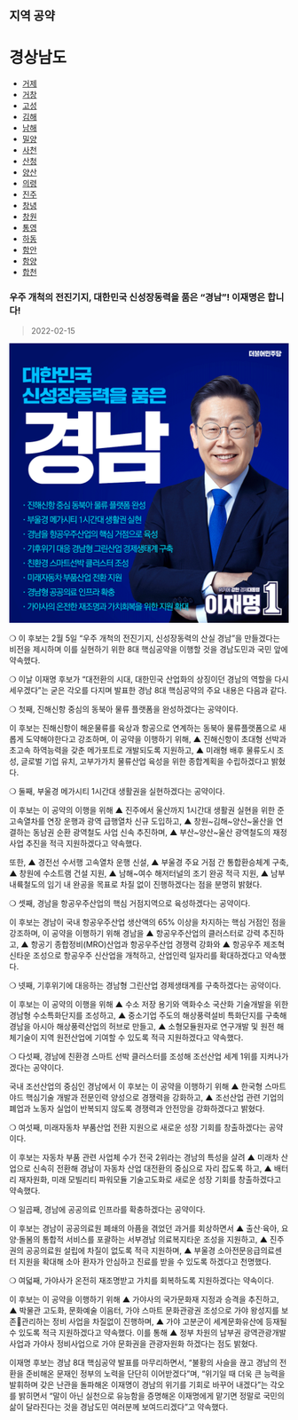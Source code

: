## 지역 공약

# 경상남도

- [거제](./005_016_001/005_016_001.md)
- [거창](./005_016_002/005_016_002.md)
- [고성](./005_016_003/005_016_003.md)
- [김해](./005_016_004/005_016_004.md)
- [남해](./005_016_005/005_016_005.md)
- [밀양](./005_016_006/005_016_006.md)
- [사천](./005_016_007/005_016_007.md)
- [산청](./005_016_008/005_016_008.md)
- [양산](./005_016_009/005_016_009.md)
- [의령](./005_016_010/005_016_010.md)
- [진주](./005_016_011/005_016_011.md)
- [창녕](./005_016_012/005_016_012.md)
- [창원](./005_016_013/005_016_013.md)
- [통영](./005_016_014/005_016_014.md)
- [하동](./005_016_015/005_016_015.md)
- [함안](./005_016_016/005_016_016.md)
- [함양](./005_016_017/005_016_017.md)
- [합천](./005_016_018/005_016_018.md)

### 우주 개척의 전진기지, 대한민국 신성장동력을 품은 “경남”! 이재명은 합니다! 

> 2022-02-15

![경남 지역공약](./005_016.png)

❍ 이 후보는 2월 5일 “우주 개척의 전진기지, 신성장동력의 산실 경남”을 만들겠다는 비전을 제시하며 이를 실현하기 위한 8대 핵심공약을 이행할 것을 경남도민과 국민 앞에 약속헸다.

❍ 이날 이재명 후보가 “대전환의 시대, 대한민국 산업화의 상징이던 경남의 역할을 다시 세우겠다”는 굳은 각오를 다지며 발표한 경남 8대 핵심공약의 주요 내용은 다음과 같다.

 

❍ 첫째, 진해신항 중심의 동북아 물류 플랫폼을 완성하겠다는 공약이다.

이 후보는 진해신항이 해운물류를 육상과 항공으로 연계하는 동북아 물류플랫폼으로 새롭게 도약해야한다고 강조하며, 이 공약을 이행하기 위해, ▲ 진해신항이 초대형 선박과 초고속 하역능력을 갖춘 메가포트로 개발되도록 지원하고, ▲ 미래형 배후 물류도시 조성, 글로벌 기업 유치, 고부가가치 물류산업 육성을 위한 종합계획을 수립하겠다고 밝혔다.

 

❍ 둘째, 부울경 메가시티 1시간대 생활권을 실현하겠다는 공약이다.

이 후보는 이 공약의 이행을 위해 ▲ 진주에서 울산까지 1시간대 생활권 실현을 위한 준고속열차를 연장 운행과 광역 급행열차 신규 도입하고, ▲ 창원~김해~양산~울산을 연결하는 동남권 순환 광역철도 사업 신속 추진하며, ▲ 부산~양산~울산 광역철도의 재정사업 추진을 적극 지원하겠다고 약속했다.

또한, ▲ 경전선 수서행 고속열차 운행 신설, ▲ 부울경 주요 거점 간 통합환승체계 구축, ▲ 창원에 수소트램 건설 지원, ▲ 남해~여수 해저터널의 조기 완공 적극 지원, ▲ 남부내륙철도의 임기 내 완공을 목표로 차질 없이 진행하겠다는 점을 분명히 밝혔다.

 

❍ 셋째, 경남을 항공우주산업의 핵심 거점지역으로 육성하겠다는 공약이다.

이 후보는 경남이 국내 항공우주산업 생산액의 65% 이상을 차지하는 핵심 거점인 점을 강조하며, 이 공약을 이행하기 위해 경남을 ▲ 항공우주산업의 클러스터로 강력 추진하고, ▲ 항공기 종합정비(MRO)산업과 항공우주산업 경쟁력 강화와 ▲ 항공우주 제조혁신타운 조성으로 항공우주 신산업을 개척하고, 산업인력 일자리를 확대하겠다고 약속했다.

 

❍ 넷째, 기후위기에 대응하는 경남형 그린산업 경제생태계를 구축하겠다는 공약이다.

이 후보는 이 공약의 이행을 위해 ▲ 수소 저장 용기와 액화수소 국산화 기술개발을 위한 경남형 수소특화단지를 조성하고, ▲ 중소기업 주도의 해상풍력설비 특화단지를 구축해 경남을 아시아 해상풍력산업의 허브로 만들고, ▲ 소형모듈원자로 연구개발 및 원전 해체기술이 지역 원전산업에 기여할 수 있도록 적극 지원하겠다고 약속했다.

 

❍ 다섯째, 경남에 친환경 스마트 선박 클러스터를 조성해 조선산업 세계 1위를 지켜나가겠다는 공약이다.

국내 조선산업의 중심인 경남에서 이 후보는 이 공약을 이행하기 위해 ▲ 한국형 스마트야드 핵심기술 개발과 전문인력 양성으로 경쟁력을 강화하고, ▲ 조선산업 관련 기업의 폐업과 노동자 실업이 반복되지 않도록 경쟁력과 안전망을 강화하겠다고 밝혔다.

 

❍ 여섯째, 미래자동차 부품산업 전환 지원으로 새로운 성장 기회를 창출하겠다는 공약이다.

이 후보는 자동차 부품 관련 사업체 수가 전국 2위라는 경남의 특성을 살려 ▲ 미래차 산업으로 신속히 전환해 경남이 자동차 산업 대전환의 중심으로 자리 잡도록 하고, ▲ 배터리 재자원화, 미래 모빌리티 파워모듈 기술고도화로 새로운 성장 기회를 창출하겠다고 약속했다.

 

❍ 일곱째, 경남에 공공의료 인프라를 확충하겠다는 공약이다.

이 후보는 경남이 공공의료원 폐쇄의 아픔을 겪었던 과거를 회상하면서 ▲ 출산‧육아, 요양‧돌봄의 통합적 서비스를 포괄하는 서부경남 의료복지타운 조성을 지원하고, ▲ 진주권의 공공의료원 설립에 차질이 없도록 적극 지원하며, ▲ 부울경 소아전문응급의료센터 지원을 확대해 소아 환자가 안심하고 진료를 받을 수 있도록 하겠다고 천명했다.

 

❍ 여덟째, 가야사가 온전히 재조명받고 가치를 회복하도록 지원하겠다는 약속이다.

이 후보는 이 공약을 이행하기 위해 ▲ 가야사의 국가문화재 지정과 승격을 추진하고, ▲ 박물관 고도화, 문화예술 이음터, 가야 스마트 문화관광권 조성으로 가야 왕성지를 보존관리하는 정비 사업을 차질없이 진행하며, ▲ 가야 고분군이 세계문화유산에 등재될 수 있도록 적극 지원하겠다고 약속했다. 이를 통해 ▲ 정부 차원의 남부권 광역관광개발 사업과 가야사 정비사업으로 가야 문화권을 관광자원화 하겠다는 점도 밝혔다.

 

이재명 후보는 경남 8대 핵심공약 발표를 마무리하면서, “불황의 사슬을 끊고 경남의 전환을 준비해온 문재인 정부의 노력을 단단히 이어받겠다”며, “위기일 때 더욱 큰 능력을 발휘하며 갖은 난관을 돌파해온 이재명이 경남의 위기를 기회로 바꾸어 내겠다”는 각오를 밝히면서 “말이 아닌 실천으로 유능함을 증명해온 이재명에게 맡기면 정말로 국민의 삶이 달라진다는 것을 경남도민 여러분께 보여드리겠다”고 약속했다.  

						